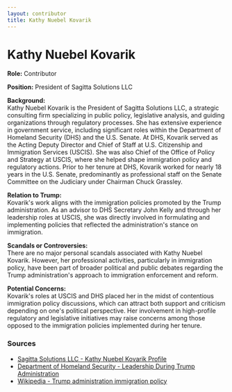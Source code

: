 ```yaml
---
layout: contributor
title: Kathy Nuebel Kovarik
---
```


# Kathy Nuebel Kovarik

**Role:** Contributor

**Position:** President of Sagitta Solutions LLC

**Background:**  
Kathy Nuebel Kovarik is the President of Sagitta Solutions LLC, a strategic consulting firm specializing in public policy, legislative analysis, and guiding organizations through regulatory processes. She has extensive experience in government service, including significant roles within the Department of Homeland Security (DHS) and the U.S. Senate. At DHS, Kovarik served as the Acting Deputy Director and Chief of Staff at U.S. Citizenship and Immigration Services (USCIS). She was also Chief of the Office of Policy and Strategy at USCIS, where she helped shape immigration policy and regulatory actions. Prior to her tenure at DHS, Kovarik worked for nearly 18 years in the U.S. Senate, predominantly as professional staff on the Senate Committee on the Judiciary under Chairman Chuck Grassley.

**Relation to Trump:**  
Kovarik's work aligns with the immigration policies promoted by the Trump administration. As an advisor to DHS Secretary John Kelly and through her leadership roles at USCIS, she was directly involved in formulating and implementing policies that reflected the administration's stance on immigration.

**Scandals or Controversies:**  
There are no major personal scandals associated with Kathy Nuebel Kovarik. However, her professional activities, particularly in immigration policy, have been part of broader political and public debates regarding the Trump administration's approach to immigration enforcement and reform.

**Potential Concerns:**  
Kovarik's roles at USCIS and DHS placed her in the midst of contentious immigration policy discussions, which can attract both support and criticism depending on one's political perspective. Her involvement in high-profile regulatory and legislative initiatives may raise concerns among those opposed to the immigration policies implemented during her tenure.

### Sources
- [Sagitta Solutions LLC - Kathy Nuebel Kovarik Profile](https://www.sagittasolutions.com/kathy-nuebel-kovarik)
- [Department of Homeland Security - Leadership During Trump Administration](https://www.dhs.gov/leadership)
- [Wikipedia - Trump administration immigration policy](https://en.wikipedia.org/wiki/Trump_administration_immigration_policy)
